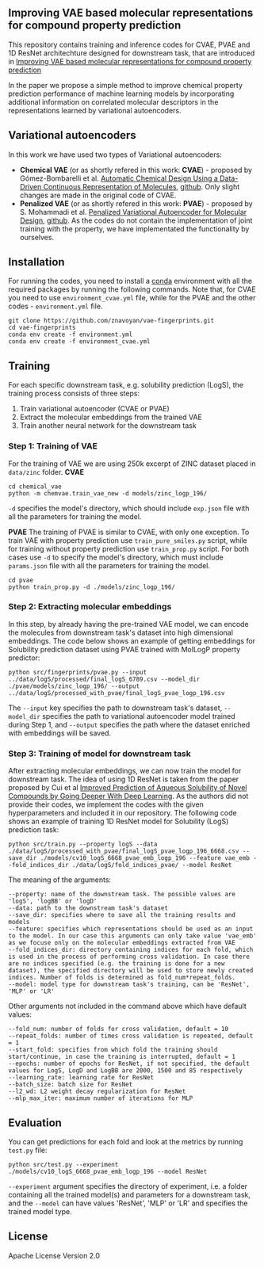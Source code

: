 ## Improving VAE based molecular representations for compound property prediction
This repository contains training and inference codes for CVAE, PVAE and 1D ResNet architechture designed for downstream task, that are introduced in [Improving VAE based molecular representations for compound property prediction](https://arxiv.org/abs/2201.04929)

In the paper we propose a simple method to improve chemical property prediction performance of machine learning models by incorporating additional information on correlated molecular descriptors in the representations learned by variational autoencoders.

## Variational autoencoders

In this work we have used two types of Variational autoencoders: 
- **Chemical VAE** (or as shortly refered in this work: **CVAE**) - proposed by Gómez-Bombarelli et al. [Automatic Chemical Design Using a Data-Driven Continuous Representation of Molecules](https://doi.org/10.1021/ACSCENTSCI.7B00572]), [github](https://github.com/aspuru-guzik-group/chemical_vae). Only slight changes are made in the original code of CVAE.
- **Penalized VAE** (or as shortly refered in this work: **PVAE**) - proposed by S. Mohammadi et al. [ Penalized Variational Autoencoder for Molecular Design](https://doi.org/10.26434/CHEMRXIV.7977131.V2), [github](https://github.com/InvincibleIRMan/pvae). As the codes do not contain the implementation of joint training with the property, we have implementated the functionality by ourselves.

## Installation
For running the codes, you need to install a [conda](https://docs.conda.io/projects/conda/en/latest/user-guide/install/index.html) environment with all the required packages by running the following commands. Note that, for CVAE you need to use `environment_cvae.yml` file, while for the PVAE and the other codes - `environment.yml` file.
```
git clone https://github.com/znavoyan/vae-fingerprints.git
cd vae-fingerprints
conda env create -f environment.yml
conda env create -f environment_cvae.yml
```

## Training
For each specific downstream task, e.g. solubility prediction (LogS), the training process consists of three steps:
1. Train variational autoencoder (CVAE or PVAE) 
2. Extract the molecular embeddings from the trained VAE
3. Train another neural network for the downstream task

### Step 1: Training of VAE
For the training of VAE we are using 250k excerpt of ZINC dataset placed in `data/zinc` folder.
**CVAE**
```
cd chemical_vae
python -m chemvae.train_vae_new -d models/zinc_logp_196/
```
`-d` specifies the model's directory, which should include `exp.json` file with all the parameters for training the model.

**PVAE**
The training of PVAE is similar to CVAE, with only one exception. To train VAE with property prediction use `train_pure_smiles.py` script, while for training without property prediction use `train_prop.py` script. For both cases use `-d` to specify the model's directory, which must include `params.json` file with all the parameters for training the model.
```
cd pvae
python train_prop.py -d ./models/zinc_logp_196/
```

### Step 2: Extracting molecular embeddings
In this step, by already having the pre-trained VAE model, we can encode the molecules from downstream task's dataset into high dimensional embeddings. The code below shows an example of getting embeddings for Solubility prediction dataset using PVAE trained with MolLogP property predictor:
```
python src/fingerprints/pvae.py --input ../data/logS/processed/final_logS_6789.csv --model_dir ./pvae/models/zinc_logp_196/ --output ../data/logS/processed_with_pvae/final_logS_pvae_logp_196.csv
```
The `--input` key specifies the path to downstream task's dataset, `--model_dir` specifies the path to variational autoencoder model trained during Step 1, and `--output` specifies the path where the dataset enriched with embeddings will be saved.

### Step 3: Training of model for downstream task
After extracting molecular embeddings, we can now train the model for downstream task. The idea of using 1D ResNet is taken from the paper proposed by Cui et al [Improved Prediction of Aqueous Solubility of Novel Compounds by Going Deeper With Deep Learning](https://doi.org/10.3389/FONC.2020.00121/BIBTEX). As the authors did not provide their codes, we implement the codes with the given hyperparameters and included it in our repository. The following code shows an example of training 1D ResNet model for Solubility (LogS) prediction task:
```
python src/train.py --property logS --data ./data/logS/processed_with_pvae/final_logS_pvae_logp_196_6668.csv --save_dir ./models/cv10_logS_6668_pvae_emb_logp_196 --feature vae_emb --fold_indices_dir ./data/logS/fold_indices_pvae/ --model ResNet
```
The meaning of the arguments:
```
--property: name of the downstream task. The possible values are 'logS', 'logBB' or 'logD'
--data: path to the downstream task's dataset
--save_dir: specifies where to save all the training results and models
--feature: specifies which representations should be used as an input to the model. In our case this arguments can only take value 'vae_emb' as we focuse only on the molecular embeddings extracted from VAE
--fold_indices_dir: directory containing indices for each fold, which is used in the process of performing cross validation. In case there are no indices specified (e.g. the training is done for a new dataset), the specified directory will be used to store newly created indices. Number of folds is determined as fold_num*repeat_folds.
--model: model type for downstream task's training, can be 'ResNet', 'MLP' or 'LR'
```
Other arguments not included in the command above which have default values:
```
--fold_num: number of folds for cross validation, default = 10
--repeat_folds: number of times cross validation is repeated, default = 1
--start_fold: specifies from which fold the training should start/continue, in case the training is interrupted, default = 1
--epochs: number of epochs for ResNet, if not specified, the default values for LogS, LogD and LogBB are 2000, 1500 and 85 respectively
--learning_rate: learning rate for ResNet 
--batch_size: batch size for ResNet 
--l2_wd: L2 weight decay regularization for ResNet 
--mlp_max_iter: maximum number of iterations for MLP
```

## Evaluation
You can get predictions for each fold and look at the metrics by running `test.py` file:
```
python src/test.py --experiment ./models/cv10_logS_6668_pvae_emb_logp_196 --model ResNet
```
`--experiment` argument specifies the directory of experiment, i.e. a folder containing all the trained model(s) and parameters for a downstream task, and the  `--model` can have values 'ResNet', 'MLP' or 'LR' and specifies the trained model type.

## License
Apache License Version 2.0
